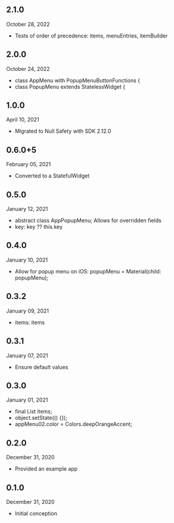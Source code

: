 
## 2.1.0
October 28, 2022
- Tests of order of precedence: items, menuEntries, itemBuilder

## 2.0.0
 October 24, 2022
- class AppMenu<T> with PopupMenuButtonFunctions<T> {
- class PopupMenu<T> extends StatelessWidget {

## 1.0.0
 April 10, 2021
- Migrated to Null Safety with SDK 2.12.0

## 0.6.0+5
 February 05, 2021
- Converted to a StatefulWidget

## 0.5.0
 January 12, 2021
- abstract class AppPopupMenu<T>; Allows for overridden fields
- key: key ?? this.key

## 0.4.0
 January 10, 2021
- Allow for popup menu on iOS: popupMenu = Material(child: popupMenu);

## 0.3.2
 January 09, 2021
- items: items

## 0.3.1
 January 07, 2021
- Ensure default values

## 0.3.0
 January 01, 2021
- final List<T> items;
- object.setState(() {});
- appMenu02.color = Colors.deepOrangeAccent;

## 0.2.0
 December 31, 2020
- Provided an example app

## 0.1.0
 December 31, 2020
- Initial conception
